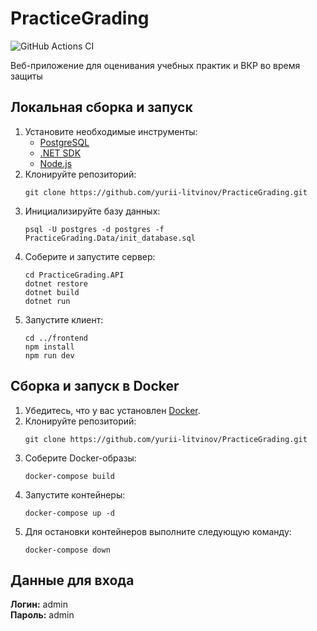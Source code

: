 # PracticeGrading

![GitHub Actions CI](https://github.com/yurii-litvinov/PracticeGrading/actions/workflows/ci.yml/badge.svg)

Веб-приложение для оценивания учебных практик и ВКР во время защиты

## Локальная сборка и запуск

1. Установите необходимые инструменты:
    * [PostgreSQL](https://www.postgresql.org/download/)
    * [.NET SDK](https://dotnet.microsoft.com/en-us/download/dotnet)
    * [Node.js](https://nodejs.org)
2. Клонируйте репозиторий:
   ```shell
   git clone https://github.com/yurii-litvinov/PracticeGrading.git
   ```
3. Инициализируйте базу данных:
   ```shell
   psql -U postgres -d postgres -f PracticeGrading.Data/init_database.sql
   ```
4. Соберите и запустите сервер:
   ```shell
   cd PracticeGrading.API
   dotnet restore
   dotnet build
   dotnet run
   ```
5. Запустите клиент:
   ```shell
   cd ../frontend
   npm install
   npm run dev
   ```
   
## Сборка и запуск в Docker
1. Убедитесь, что у вас установлен [Docker](https://www.docker.com).
2. Клонируйте репозиторий:
   ```shell
   git clone https://github.com/yurii-litvinov/PracticeGrading.git
   ```
3. Соберите Docker-образы:
   ```shell
   docker-compose build
   ```
4. Запустите контейнеры:
   ```shell
   docker-compose up -d
   ```
5. Для остановки контейнеров выполните следующую команду:
   ```shell
   docker-compose down
   ```

## Данные для входа

**Логин:** admin  
**Пароль:** admin